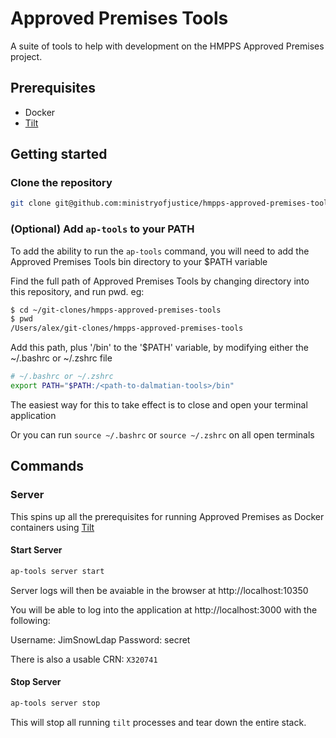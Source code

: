 # Approved Premises Tools

A suite of tools to help with development on the HMPPS Approved Premises project.

## Prerequisites

* Docker
* [Tilt](https://tilt.dev/)

## Getting started

### Clone the repository

```bash
git clone git@github.com:ministryofjustice/hmpps-approved-premises-tools.git
```

### (Optional) Add `ap-tools` to your PATH

To add the ability to run the `ap-tools` command, you will need to add the Approved Premises Tools bin directory to your $PATH variable

Find the full path of Approved Premises Tools by changing directory into this repository, and run pwd. eg:

```bash
$ cd ~/git-clones/hmpps-approved-premises-tools
$ pwd
/Users/alex/git-clones/hmpps-approved-premises-tools
```

Add this path, plus '/bin' to the '$PATH' variable, by modifying either the ~/.bashrc or ~/.zshrc file

```bash
# ~/.bashrc or ~/.zshrc
export PATH="$PATH:/<path-to-dalmatian-tools>/bin"
```

The easiest way for this to take effect is to close and open your terminal application

Or you can run `source ~/.bashrc` or `source ~/.zshrc` on all open terminals

## Commands

### Server

This spins up all the prerequisites for running Approved Premises as Docker containers using [Tilt](https://tilt.dev/)

#### Start Server

```bash
ap-tools server start
```

Server logs will then be avaiable in the browser at http://localhost:10350

You will be able to log into the application at http://localhost:3000 with the following:

Username: JimSnowLdap
Password: secret

There is also a usable CRN: `X320741`

#### Stop Server

```bash
ap-tools server stop
```

This will stop all running `tilt` processes and tear down the entire stack.
